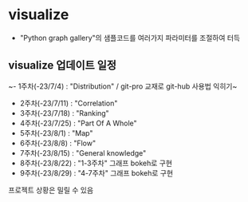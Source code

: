 # visualize
- "Python graph gallery"의 샘플코드를 여러가지 파라미터를 조절하여 터득

## visualize 업데이트 일정
~- 1주차(-23/7/4) : "Distribution" / git-pro 교재로 git-hub 사용법 익히기~
- 2주차(-23/7/11) : "Correlation"
- 3주차(-23/7/18) : "Ranking"
- 4주차(-23/7/25) : "Part Of A Whole"
- 5주차(-23/8/1) : "Map"
- 6주차(-23/8/8) : "Flow"
- 7주차(-23/8/15) : "General knowledge"
- 8주차(-23/8/22) : "1-3주차" 그래프 bokeh로 구현
- 9주차(-23/8/29) : "4-7주차" 그래프 bokeh로 구현

프로젝트 상황은 밀릴 수 있음
